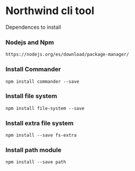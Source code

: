 # Northwind cli tool

Dependences to install

### Nodejs and Npm
```
https://nodejs.org/es/download/package-manager/
```

### Install Commander
```
npm install commander --save
```

### Install file system
```
npm install file-system --save
```

### Install extra file system
```
npm install --save fs-extra
```

### Install path module
```
npm install --save path
```
